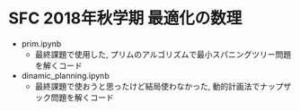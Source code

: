 # SFC 2018年秋学期 最適化の数理

- prim.ipynb
	- 最終課題で使用した, プリムのアルゴリズムで最小スパニングツリー問題を解くコード
- dinamic_planning.ipynb
	- 最終課題で使おうと思ったけど結局使わなかった, 動的計画法でナップザック問題を解くコード
